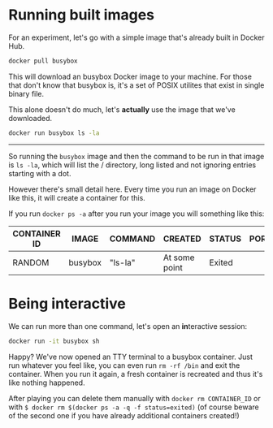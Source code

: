 # Running built images

For an experiment, let's go with a simple image
that's already built in Docker Hub.

````bash
docker pull busybox
````

 This will download an busybox Docker image to your machine. For those that don't know that busybox is, it's a set of POSIX utilites that exist in single binary file.

This alone doesn't do much, let's **actually** use the image that we've downloaded.

````bash
docker run busybox ls -la
````

-----

So running the `busybox` image and then the command to be run in that image is `ls -la`, which will list the / directory, long listed and not ignoring entries starting with a dot.

However there's small detail here. Every time you run an image on Docker like this, it will create a container for this.

If you run `docker ps -a` after you run your image you will something like this:

| CONTAINER ID | IMAGE | COMMAND | CREATED | STATUS | PORTS | NAMES |
|-|-|-|-|-|-|-|
|RANDOM|busybox|"ls-la"|At some point|Exited||the_best_name

# Being interactive

We can run more than one command, let's open an **in**teractive session:

````bash
docker run -it busybox sh
````

Happy? We've now opened an TTY terminal to a busybox container. Just run whatever you feel like, you can even run `rm -rf /bin` and exit the container. When you run it again, a fresh container is recreated and thus it's like nothing happened.

After playing you can delete them manually with `docker rm CONTAINER_ID`
or with `$ docker rm $(docker ps -a -q -f status=exited)` (of course beware of the second one if you have already additional containers created!)

